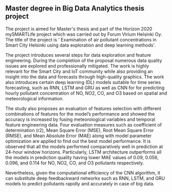 ## Master degree in Big Data Analytics thesis project
The project is aimed for Master's thesis and part of the Horizon 2020 mySMARTLife project which was carried out by Forum Virium Helsinki Oy. The title of the project is ' Examination of air pollutant concentrations in Smart City Helsinki using data exploration and deep learning methods'.


The project introduces several steps for data exploration and feature engineering. During the completion of the proposal numerous data quality issues are explored and professionally mitigated. The work is highly relevant for the Smart City and IoT community while also providing an insight into the data and forecasts through high-quality graphics. The work also introduces certain deep learning (DL) models suitable for time series forecasting, such as RNN, LSTM and GRU as well as CNN for for predicting hourly pollutant concentration of NO, NO2, CO, and O3 based on spatial and meteorological information.

The study also proposes an evaluation of features selection with different combinations of features for the model’s performance and showed the accuracy is increased by fusing meteorological variables and temporal feature engineering data. Four evaluation measures such as coefficient of determination (r2), Mean Square Error (MSE), Root Mean Square Error (RMSE), and Mean Absolute Error (MAE) along with model parameter optimization are applied to find out the best model performance. It is observed that all the models performed comparatively well in prediction at 24-hour window horizons. Particularly, LSTM architecture outperforms all the models in prediction quality having lower MAE values of 0.09, 0.056, 0.096, and 0.114 for NO, NO2, CO, and O3 pollutants respectively. 

Nevertheless, given the computational efficiency of the CNN algorithm, it can substitute deep feedbackward networks such as RNN, LSTM, and GRU models to predict pollutants rapidly and accurately in case of big data.

